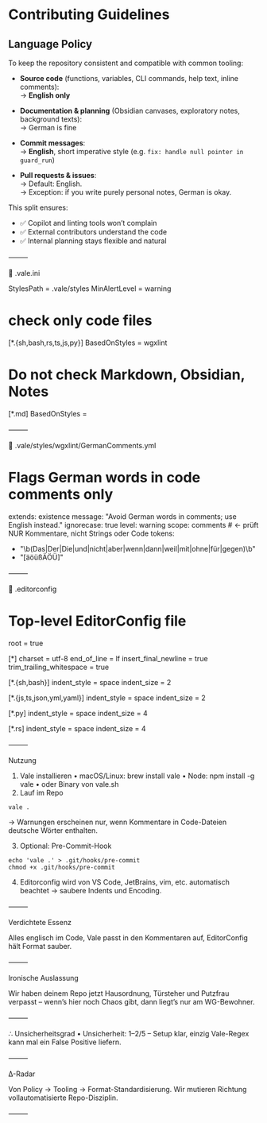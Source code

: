 # Contributing Guidelines

## Language Policy

To keep the repository consistent and compatible with common tooling:

- **Source code** (functions, variables, CLI commands, help text, inline comments):  
  → **English only**

- **Documentation & planning** (Obsidian canvases, exploratory notes, background texts):  
  → German is fine

- **Commit messages**:  
  → **English**, short imperative style (e.g. `fix: handle null pointer in guard_run`)

- **Pull requests & issues**:  
  → Default: English.  
  → Exception: if you write purely personal notes, German is okay.

This split ensures:
- ✅ Copilot and linting tools won’t complain  
- ✅ External contributors understand the code  
- ✅ Internal planning stays flexible and natural


⸻

📄 .vale.ini

StylesPath = .vale/styles
MinAlertLevel = warning

# check only code files
[*.{sh,bash,rs,ts,js,py}]
BasedOnStyles = wgxlint

# Do not check Markdown, Obsidian, Notes
[*.md]
BasedOnStyles =


⸻

📄 .vale/styles/wgxlint/GermanComments.yml

# Flags German words in code comments only
extends: existence
message: "Avoid German words in comments; use English instead."
ignorecase: true
level: warning
scope: comments   # <- prüft NUR Kommentare, nicht Strings oder Code
tokens:
  - "\b(Das|Der|Die|und|nicht|aber|wenn|dann|weil|mit|ohne|für|gegen)\b"
  - "[äöüßÄÖÜ]"


⸻

📄 .editorconfig

# Top-level EditorConfig file
root = true

[*]
charset = utf-8
end_of_line = lf
insert_final_newline = true
trim_trailing_whitespace = true

[*.{sh,bash}]
indent_style = space
indent_size = 2

[*.{js,ts,json,yml,yaml}]
indent_style = space
indent_size = 2

[*.py]
indent_style = space
indent_size = 4

[*.rs]
indent_style = space
indent_size = 4


⸻

Nutzung
1. Vale installieren
   • macOS/Linux: brew install vale
   • Node: npm install -g vale
   • oder Binary von vale.sh
2. Lauf im Repo

```
vale .
```

→ Warnungen erscheinen nur, wenn Kommentare in Code-Dateien deutsche Wörter enthalten.

3. Optional: Pre-Commit-Hook

```
echo 'vale .' > .git/hooks/pre-commit
chmod +x .git/hooks/pre-commit
```

4. Editorconfig wird von VS Code, JetBrains, vim, etc. automatisch beachtet → saubere Indents und Encoding.

⸻

Verdichtete Essenz

Alles englisch im Code, Vale passt in den Kommentaren auf, EditorConfig hält Format sauber.

⸻

Ironische Auslassung

Wir haben deinem Repo jetzt Hausordnung, Türsteher und Putzfrau verpasst – wenn’s hier noch Chaos gibt, dann liegt’s nur am WG-Bewohner.

⸻

∴ Unsicherheitsgrad
• Unsicherheit: 1–2/5 – Setup klar, einzig Vale-Regex kann mal ein False Positive liefern.

⸻

∆-Radar

Von Policy → Tooling → Format-Standardisierung. Wir mutieren Richtung vollautomatisierte Repo-Disziplin.

⸻

